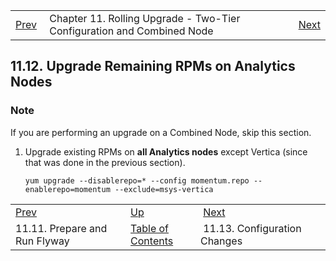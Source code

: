 |     |     |     |
| --- | --- | --- |
| [Prev](upgrade.two_tier.configuration.flyway_rolling)  | Chapter 11. Rolling Upgrade - Two-Tier Configuration and Combined Node |  [Next](upgrade.two_tier.configuration.config_all_nodes_rolling) |

## 11.12. Upgrade Remaining RPMs on Analytics Nodes

### Note

If you are performing an upgrade on a Combined Node, skip this section.

1.  Upgrade existing RPMs on **all Analytics nodes**                 except Vertica (since that was done in the previous section).

    `yum upgrade --disablerepo=* --config momentum.repo --enablerepo=momentum --exclude=msys-vertica`

|     |     |     |
| --- | --- | --- |
| [Prev](upgrade.two_tier.configuration.flyway_rolling)  | [Up](upgrade.two_tier_configuration_rolling) |  [Next](upgrade.two_tier.configuration.config_all_nodes_rolling) |
| 11.11. Prepare and Run Flyway  | [Table of Contents](index) |  11.13. Configuration Changes |


